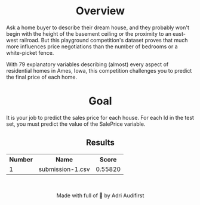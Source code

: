 <h1 align="center">Overview</h1>
<p>Ask a home buyer to describe their dream house, and they probably won't begin with the height of the basement ceiling or the proximity to an east-west railroad. But this playground competition's dataset proves that much more influences price negotiations than the number of bedrooms or a white-picket fence.

With 79 explanatory variables describing (almost) every aspect of residential homes in Ames, Iowa, this competition challenges you to predict the final price of each home.</p>

<h1 align="center">Goal</h1>
<p>It is your job to predict the sales price for each house. For each Id in the test set, you must predict the value of the SalePrice variable. </p>

<h2 align="center">Results</h2>
<table>
  <tr>
    <th>Number</th>
    <th>Name</th>
    <th>Score</th>
  </tr>
  <tr>
    <td>1</td>
    <td>submission-1.csv</td>
    <td>0.55820</td>
  </tr>
</table>

</br>

<p align="center">Made with full of &#128150; by Adri Audifirst</p>

